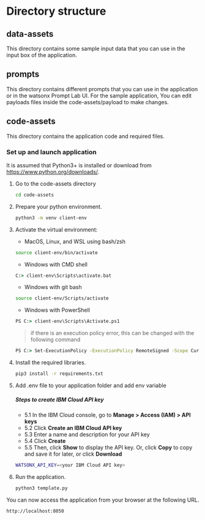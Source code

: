 # Directory structure

## data-assets

This directory contains some sample input data that you can use in the input box of the application.

## prompts

This directory contains different prompts that you can use in the application or in the watsonx Prompt Lab UI. For the sample application, You can edit payloads files inside the code-assets/payload to make changes.

## code-assets

This directory contains the application code and required files.

### Set up and launch application

It is assumed that Python3+ is installed or download from https://www.python.org/downloads/.

1. Go to the code-assets directory

   ```sh
   cd code-assets
   ```

2. Prepare your python environment.

   ```sh
   python3 -m venv client-env
   ```

3. Activate the virtual environment:

   - MacOS, Linux, and WSL using bash/zsh

   ```sh
   source client-env/bin/activate
   ```

   - Windows with CMD shell

   ```cmd
   C:> client-env\Scripts\activate.bat
   ```

   - Windows with git bash

   ```sh
   source client-env/Scripts/activate
   ```

   - Windows with PowerShell

   ```cmd
   PS C:> client-env\Scripts\Activate.ps1
   ```

   > if there is an execution policy error, this can be changed with the following command

   ```cmd
   PS C:> Set-ExecutionPolicy -ExecutionPolicy RemoteSigned -Scope CurrentUser
   ```

4. Install the required libraries.

   ```sh
   pip3 install -r requirements.txt
   ```

5. Add .env file to your application folder and add env variable

   ##### Steps to create IBM Cloud API key

   - 5.1 In the IBM Cloud console, go to **Manage > Access (IAM) > API keys**
   - 5.2 Click **Create an IBM Cloud API key**
   - 5.3 Enter a name and description for your API key
   - 5.4 Click **Create**
   - 5.5 Then, click **Show** to display the API key. Or, click **Copy** to copy and save it for later, or click **Download**

   ```sh
   WATSONX_API_KEY=<your IBM Cloud API key>
   ```

6. Run the application.

   ```sh
   python3 template.py
   ```

You can now access the application from your browser at the following URL.

```url
http://localhost:8050
```
